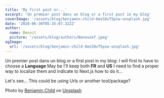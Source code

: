 ```yaml
---
title: 'My first post or...'
excerpt: 'Un premier post dans un blog or a first post in my blog'
coverImage: '/assets/blog/benjamin-child-6msS8vT5pzw-unsplash.jpg'
date: '2020-06-30T05:35:07.322Z'
author:
  name: Benoit
  picture: '/assets/blog/authors/Benouzef.jpeg'
ogImage:
  url: '/assets/blog/benjamin-child-6msS8vT5pzw-unsplash.jpg'
---
```


Un premier post dans un blog or a first post in my blog: I will first to have to choose a **Language**
May be I'll keep both **FR** and **US**
I need to find a proper way to localize them and indicate to Next.js how to do it...

Let's see...
This could be using Urls or another tool/package?

<span>Photo by <a href="https://unsplash.com/@bchild311?utm_source=unsplash&amp;utm_medium=referral&amp;utm_content=creditCopyText">Benjamin Child</a> on <a href="https://unsplash.com/t/nature?utm_source=unsplash&amp;utm_medium=referral&amp;utm_content=creditCopyText">Unsplash</a></span>
